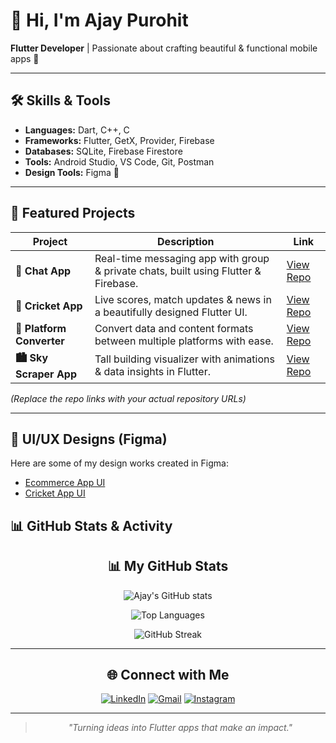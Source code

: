 # 👋 Hi, I'm Ajay Purohit
 
**Flutter Developer** | Passionate about crafting beautiful & functional mobile apps 🚀  

---

## 🛠 Skills & Tools
- **Languages:** Dart, C++, C  
- **Frameworks:** Flutter, GetX, Provider, Firebase  
- **Databases:** SQLite, Firebase Firestore  
- **Tools:** Android Studio, VS Code, Git, Postman
- **Design Tools:** Figma 🎨

---

## 📌 Featured Projects

| Project | Description | Link |
|---------|-------------|------|
| **💬 Chat App** | Real-time messaging app with group & private chats, built using Flutter & Firebase. | [View Repo](https://github.com/Ajayp007/chat_app) |
| **🏏 Cricket App** | Live scores, match updates & news in a beautifully designed Flutter UI. | [View Repo](https://github.com/Ajayp007/cricket_app) |
| **🔄 Platform Converter** | Convert data and content formats between multiple platforms with ease. | [View Repo](https://github.com/Ajayp007/platform_converter) |
| **🏙️ Sky Scraper App** | Tall building visualizer with animations & data insights in Flutter. | [View Repo](https://github.com/Ajayp007/sky_scraper) |

*(Replace the repo links with your actual repository URLs)*  

---
## 🎨 UI/UX Designs (Figma)
Here are some of my design works created in Figma:

- [Ecommerce App UI](https://www.figma.com/design/BoR63ADOlG3m2Oo6uCPlh1/e-commerce?node-id=0-1&p=f&t=o73IFzfLl1qPrK5B-0)  
- [Cricket App UI](https://www.figma.com/design/7wi6z4UY1OJFXYHStvMPnR/crickIndia?t=o73IFzfLl1qPrK5B-)  

## 📊 GitHub Stats & Activity

<div align="center">

## 📊 My GitHub Stats  

<div align="center">

<!-- Overall GitHub Stats -->
![Ajay's GitHub stats](https://github-readme-stats.vercel.app/api?username=Ajayp007&show_icons=true&theme=tokyonight&hide_border=true&count_private=true)

<!-- Top Languages -->
![Top Languages](https://github-readme-stats.vercel.app/api/top-langs/?username=Ajayp007&layout=compact&theme=tokyonight&hide_border=true)

<!-- Streak Stats -->
![GitHub Streak](https://github-readme-streak-stats.herokuapp.com?user=Ajayp007&theme=tokyonight&hide_border=true)

</div>


---

## 🌐 Connect with Me

[![LinkedIn](https://img.shields.io/badge/LinkedIn-0077B5?style=for-the-badge&logo=linkedin&logoColor=white)](https://www.linkedin.com/in/ajay-purohit-b50648308/)
[![Gmail](https://img.shields.io/badge/Email-D14836?style=for-the-badge&logo=gmail&logoColor=white)](https://mail.google.com/mail/?view=cm&fs=1&to=ajaypurohit992@gmail.com&su=Hello%20Ajay&body=I%20want%20to%20connect%20with%20you.)
[![Instagram](https://img.shields.io/badge/Instagram-E4405F?style=for-the-badge&logo=instagram&logoColor=white)](https://www.instagram.com/ajay_purohit07/) 

---

> _"Turning ideas into Flutter apps that make an impact."_  

